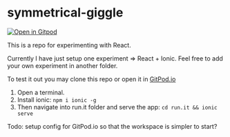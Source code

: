 # symmetrical-giggle
[![Open in Gitpod](https://gitpod.io/button/open-in-gitpod.svg)](https://gitpod.io#snapshot/dfffe2f1-c50a-4929-820e-733a37779023)

This is a repo for experimenting with React.

Currently I have just setup one experiment => React + Ionic.
Feel free to add your own experiment in another folder.

To test it out you may clone this repo or open it in [GitPod.io](https://gitpod.io/#https://github.com/kodekameratene/symmetrical-giggle)

1. Open a terminal.
2. Install ionic:
``
npm i ionic -g
``
3. Then navigate into run.it folder and serve the app:
``
cd run.it && ionic serve
``

Todo: setup config for GitPod.io so that the workspace is simpler to start?
